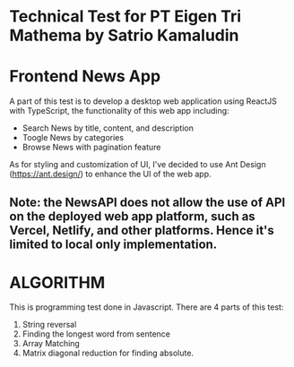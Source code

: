 # Technical Test for PT Eigen Tri Mathema by Satrio Kamaludin

# Frontend News App

A part of this test is to develop a desktop web application using ReactJS with TypeScript, the functionality of this web app including:
- Search News by title, content, and description
- Toogle News by categories
- Browse News with pagination feature

As for styling and customization of UI, I've decided to use Ant Design (https://ant.design/) to enhance the UI of the web app.

Note: the NewsAPI does not allow the use of API on the deployed web app platform, such as Vercel, Netlify, and other platforms. Hence it's limited to local only implementation.
------

# ALGORITHM
This is programming test done in Javascript. There are 4 parts of this test:
1. String reversal
2. Finding the longest word from sentence
3. Array Matching
4. Matrix diagonal reduction for finding absolute.
